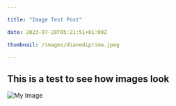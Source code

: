 ```yaml
---

title: "Image Test Post"

date: 2023-07-28T05:21:51+01:00Z

thumbnail: /images/dianediprima.jpeg

---
```


## This is a test to see how images look 
![My Image](/images/dianediprima.jpeg)